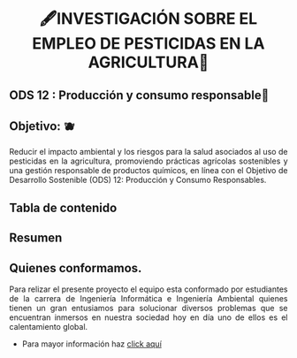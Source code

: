 # <p align="center"> 🖋️INVESTIGACIÓN SOBRE EL EMPLEO DE PESTICIDAS EN LA AGRICULTURA🌱 </p>


## ODS 12 : Producción y consumo responsable🚜
## Objetivo: 🫐

<p align="justify">
    Reducir el impacto ambiental y los riesgos para la salud asociados al uso de pesticidas en la agricultura, promoviendo prácticas agrícolas sostenibles y una gestión responsable de productos químicos, en línea con el Objetivo de Desarrollo Sostenible (ODS) 12: Producción y Consumo Responsables.
</p>


## Tabla de contenido

## Resumen

## Quienes conformamos.
<p align="justify">
Para relizar el presente proyecto el equipo esta conformado por estudiantes de la carrera de Ingeniería Informática e Ingeniería Ambiental quienes tienen un gran entusiamos para solucionar diversos problemas que se encuentran inmersos en nuestra sociedad hoy en día uno de ellos es el calentamiento global.
</p>

- Para mayor información haz [click aquí](https://github.com/Fx2048/Team_4_FdD/tree/main/FdD/Entregables/Qui%C3%A9nes_conformamos)
